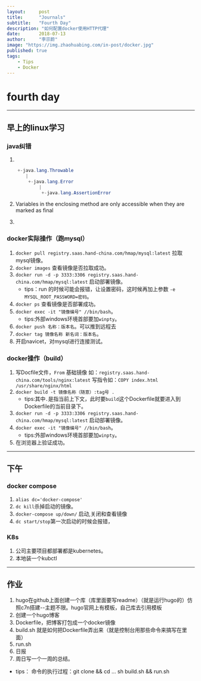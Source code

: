 ```yaml
---
layout:     post
title:      "Journals"
subtitle:   "Fourth Day"
description: "如何配置docker使用HTTP代理"
date:       2018-07-13
author:     "李宗蔚"
image: "https://img.zhaohuabing.com/in-post/docker.jpg"
published: true
tags:
    - Tips
    - Docker
---
```

fourth day
=

-------------------------------------------

## 早上的linux学习

### java纠错 
1. 
```java
    +-java.lang.Throwable
       |
        +-java.lang.Error
            |
             +-java.lang.AssertionError
```

2. Variables in the enclosing method are only accessible when they are marked as final

3. 


### docker实际操作（跑mysql）
1. `docker pull registry.saas.hand-china.com/hmap/mysql:latest` 拉取mysql镜像。
2. `docker images`    查看镜像是否拉取成功。
3. `docker run -d -p 3333:3306 registry.saas.hand-china.com/hmap/mysql:latest`  启动部署镜像。
    * tips：run 的时候可能会报错，让设置密码，这时候再加上参数 `-e MYSQL_ROOT_PASSWORD=密码`。
4. `docker ps` 查看镜像是否部署成功。
5. `docker exec -it "镜像编号" //bin/bash`。
    * tips:外部windows环境首部要加`winpty`。
6. `docker push 名称：版本名`。可以推到远程去
7. `docker tag 镜像名称 新名词：版本名`。
8. 开启navicet，对mysql进行连接测试。

### docker操作（build）
1. 写Docfile文件，`From` 基础镜像 如：`registry.saas.hand-china.com/tools/nginx:latest`
写指令如：`COPY index.html /usr/share/nginx/html`
2. `docker build -t 镜像名称（随意）:tag号 .`
    * tips:其中`.`是指当前上下文，此时要`build`这个Dockerfile就要进入到Dockerfile的当前目录下。
3. `docker run -d -p 3333:3306 registry.saas.hand-china.com/hmap/mysql:latest`  启动部署镜像。
4. `docker exec -it "镜像编号" //bin/bash`。
    * tips:外部windows环境首部要加`winpty`。
5. 在浏览器上验证成功。


-------------------------------------------

## 下午

### docker compose
1. `alias dc='docker-compose'`
2. `dc kill`杀掉启动的镜像。
3. `docker-compose up/down/` 启动,关闭和查看镜像
4. `dc start/stop`第一次启动的时候会报错，

### K8s
1. 公司主要项目都部署都是kubernetes。
2. 本地装一个kubctl

-------------------------------------------

## 作业
1. hugo在github上面创建一个库（库里面要写readme）（就是运行hugo的）仿照c7n搭建--主题不限。hugo官网上有模板，自己库去引用模板
2. 创建一个hugo博客
3. Dockerfile，把博客打包成一个docker镜像
4. build.sh 就是如何把Dockerfile弄出来（就是控制台用那些命令来搞写在里面）
5. run.sh
6. 日报
7. 周日写一个一周的总结。

* tips：
    命令的执行过程：git clone && cd ...
    sh build.sh && run.sh
    